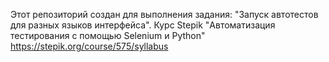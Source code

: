 Этот репозиторий создан для выполнения задания: "Запуск автотестов для разных языков интерфейса". Курс Stepik "Автоматизация тестирования с помощью Selenium и Python" https://stepik.org/course/575/syllabus
